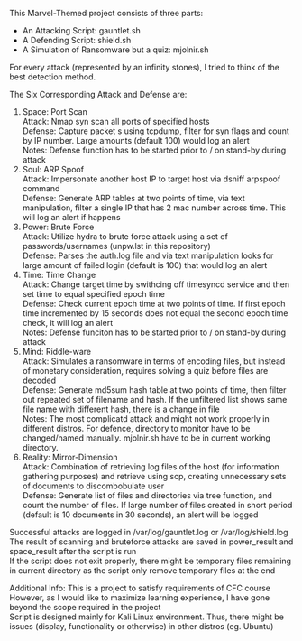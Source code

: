 This Marvel-Themed project consists of three parts:
+ An Attacking Script: gauntlet.sh
+ A Defending Script: shield.sh
+ A Simulation of Ransomware but a quiz: mjolnir.sh

For every attack (represented by an infinity stones), I tried to think of the best detection method.

The Six Corresponding Attack and Defense are:
1. Space: Port Scan  
     Attack: Nmap syn scan all ports of specified hosts  
     Defense: Capture packet s using tcpdump, filter for syn flags and count by IP number. Large amounts (default 100) would log an alert  
     Notes: Defense function has to be started prior to / on stand-by during attack  
2. Soul: ARP Spoof  
     Attack: Impersonate another host IP to target host via dsniff arpspoof command  
     Defense: Generate ARP tables at two points of time, via text manipulation, filter a single IP that has 2 mac number across time. This will log an alert if happens  
3. Power: Brute Force  
     Attack: Utilize hydra to brute force attack using a set of passwords/usernames (unpw.lst in this repository)  
     Defense: Parses the auth.log file and via text manipulation looks for large amount of failed login (default is 100) that would log an alert  
4. Time: Time Change  
     Attack: Change target time by swithcing off timesyncd service and then set time to equal specified epoch time  
     Defense: Check current epoch time at two points of time. If first epoch time incremented by 15 seconds does not equal the second epoch time check, it will log an alert  
     Notes: Defense funciton has to be started prior to / on stand-by during attack  
5. Mind: Riddle-ware  
     Attack: Simulates a ransomware in terms of encoding files, but instead of monetary consideration, requires solving a quiz before files are decoded  
     Defense: Generate md5sum hash table at two points of time, then filter out repeated set of filename and hash. If the unfiltered list shows same file name with different hash, there is a change in file  
     Notes: The most complicatd attack and might not work properly in different distros. For defence, directory to monitor have to be changed/named manually. mjolnir.sh have to be in current working directory.   
6. Reality: Mirror-Dimension  
     Attack: Combination of retrieving log files of the host (for information gathering purposes) and retrieve using scp, creating unnecessary sets of documents to discombobulate user  
     Defense: Generate list of files and directories via tree function, and count the number of files. If large number of files created in short period (default is 10 documents in 30 seconds), an alert will be logged  

Successful attacks are logged in /var/log/gauntlet.log or /var/log/shield.log  
The result of scanning and bruteforce attacks are saved in power_result and space_result after the script is run  
If the script does not exit properly, there might be temporary files remaining in current directory as the script only remove temporary files at the end  

Additional Info: 
This is a project to satisfy requirements of CFC course  
However, as I would like to maximize learning experience, I have gone beyond the scope required in the project  
Script is designed mainly for Kali Linux environment. Thus, there might be issues (display, functionality or otherwise) in other distros (eg. Ubuntu)  
